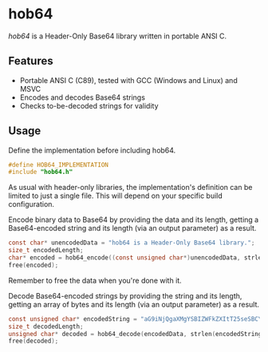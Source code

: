 # hob64

*hob64* is a Header-Only Base64 library written in portable ANSI C.


## Features

- Portable ANSI C (C89), tested with GCC (Windows and Linux) and MSVC
- Encodes and decodes Base64 strings
- Checks to-be-decoded strings for validity

## Usage

Define the implementation before including hob64.
``` c
#define HOB64_IMPLEMENTATION
#include "hob64.h"
```
As usual with header-only libraries, the implementation's definition can be limited to just a single file. This will depend on your specific build configuration.

Encode binary data to Base64 by providing the data and its length, getting a Base64-encoded string and its length (via an output parameter) as a result.
``` c
const char* unencodedData = "hob64 is a Header-Only Base64 library.";
size_t encodedLength;
char* encoded = hob64_encode((const unsigned char*)unencodedData, strlen(unencodedData), &encodedLength);
free(encoded);
```
Remember to free the data when you're done with it.

Decode Base64-encoded strings by providing the string and its length, getting an array of bytes and its length (via an output parameter) as a result.
``` c
const unsigned char* encodedString = "aG9iNjQgaXMgYSBIZWFkZXItT25seSBCYXNlNjQgbGlicmFyeS4=";
size_t decodedLength;
unsigned char* decoded = hob64_decode(encodedData, strlen(encodedString), &decodedLength);
free(decoded);
```